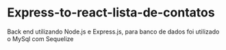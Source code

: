 # Express-to-react-lista-de-contatos
 Back end utilizando Node.js e Express.js, para banco de dados foi utilizado o MySql com Sequelize
